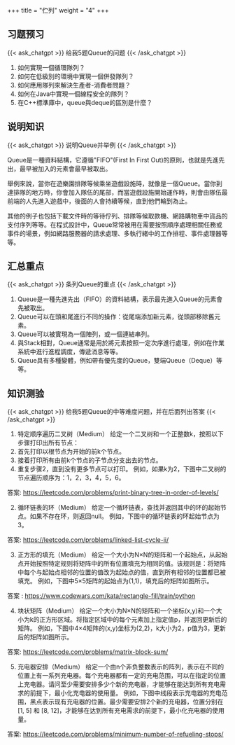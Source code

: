 +++
title = "伫列"
weight = "4"
+++
## 习题预习
{{< ask_chatgpt >}}
给我5题Queue的问题
{{< /ask_chatgpt >}}



1. 如何實現一個循環隊列？
2. 如何在低級別的環境中實現一個併發隊列？
3. 如何應用隊列來解決生產者-消費者問題？
4. 如何在Java中實現一個線程安全的隊列？
5. 在C++標準庫中，queue與deque的區別是什麼？   

## 说明知识
{{< ask_chatgpt >}}
说明Queue并举例
{{< /ask_chatgpt >}}



Queue是一種資料結構，它遵循"FIFO"(First In First Out)的原則，也就是先進先出，最早被加入的元素會最早被取出。

舉例來說，當你在遊樂園排隊等候乘坐遊戲設施時，就像是一個Queue。當你到達排隊的地方時，你會加入隊伍的尾部，而當遊戲設施開始運作時，則會由隊伍最前端的人先進入遊戲中，後面的人會持續等候，直到他們輪到為止。

其他的例子也包括下載文件時的等待佇列、排隊等候取款機、網路購物車中貨品的支付序列等等。在程式設計中，Queue常常被用在需要按照順序處理相關任務或事件的場景，例如網路服務器的請求處理、多執行緒中的工作排程、事件處理器等等。   

## 汇总重点
{{< ask_chatgpt >}}
条列Queue的重点
{{< /ask_chatgpt >}}



1. Queue是一種先進先出（FIFO）的資料結構，表示最先進入Queue的元素會先被取出。
2. Queue可以在頭和尾進行不同的操作：從尾端添加新元素，從頭部移除舊元素。
3. Queue可以被實現為一個陣列，或一個連結串列。
4. 與Stack相對，Queue通常是用於將元素按照一定次序進行處理，例如在作業系統中進行進程調度，傳遞消息等等。
5. Queue具有多種變體，例如帶有優先度的Queue，雙端Queue（Deque）等等。   

## 知识测验
{{< ask_chatgpt >}}
给我5题Queue的中等难度问题，并在后面列出答案
{{< /ask_chatgpt >}}



1. 特定顺序遍历二叉树（Medium）
给定一个二叉树和一个正整数k，按照以下步骤打印出所有节点：
1. 首先打印以根节点为开始的前k个节点。
2. 接着打印所有由前k个节点的子节点分支出去的节点。
3. 重复步骤2，直到没有更多节点可以打印。
例如，如果k为2，下图中二叉树的节点遍历顺序为：1，2，3，4，5，6。

答案: https://leetcode.com/problems/print-binary-tree-in-order-of-levels/



2. 循环链表的环（Medium）
给定一个循环链表，查找并返回其中的环的起始节点。如果不存在环，则返回null。
例如，下图中的循环链表的环起始节点为3。

答案: https://leetcode.com/problems/linked-list-cycle-ii/


3. 正方形的填充（Medium）
给定一个大小为N×N的矩阵和一个起始点，从起始点开始按照特定规则将矩阵中的所有位置填充为相同的值。该规则是：将矩阵中每个与起始点相邻的位置的值改为起始点的值，直到所有相邻的位置都已被填充。
例如，下图中5×5矩阵的起始点为(1,1)，填充后的矩阵如图所示。

答案 : https://www.codewars.com/kata/rectangle-fill/train/python



4. 块状矩阵（Medium）
给定一个大小为N×N的矩阵和一个坐标(x,y)和一个大小为k的正方形区域。将指定区域中的每个元素加上指定值p，并返回更新后的矩阵。
例如，下图中4×4矩阵的(x,y)坐标为(2,2)，k大小为2，p值为3，更新后的矩阵如图所示。

答案: https://leetcode.com/problems/matrix-block-sum/


5. 充电器安排（Medium）
给定一个由n个非负整数表示的阵列，表示在不同的位置上有一系列充电器。每个充电器都有一定的充电范围，可以在指定的位置上充电器。请问至少需要安排多少个新的充电器，才能够在能达到所有充电需求的前提下，最小化充电器的使用量。
例如，下图中线段表示充电器的充电范围，黑点表示现有充电器的位置。最少需要安排2个新的充电器，位置分别在[1, 5] 和 [8, 12]，才能够在达到所有充电需求的前提下，最小化充电器的使用量。

答案: https://leetcode.com/problems/minimum-number-of-refueling-stops/   

